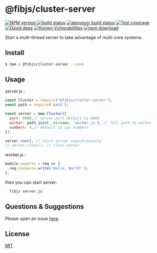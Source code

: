# @fibjs/cluster-server

[![NPM version][npm-image]][npm-url]
[![build status][travis-image]][travis-url]
[![appveyor build status][appveyor-image]][appveyor-url]
[![Test coverage][codecov-image]][codecov-url]
[![David deps][david-image]][david-url]
[![Known Vulnerabilities][snyk-image]][snyk-url]
[![npm download][download-image]][download-url]

[npm-image]: https://img.shields.io/npm/v/@fibjs/cluster-server.svg?style=flat-square
[npm-url]: https://npmjs.org/package/@fibjs/cluster-server
[travis-image]: https://img.shields.io/travis/fibjs-modules/cluster-server.svg?style=flat-square
[travis-url]: https://travis-ci.org/fibjs-modules/cluster-server
[appveyor-image]: https://ci.appveyor.com/api/projects/status/50xpe6gjlnlqnaxj/branch/master?svg=true
[appveyor-url]: https://ci.appveyor.com/project/ngot/cluster-server
[codecov-image]: https://img.shields.io/codecov/c/github/fibjs-modules/cluster-server.svg?style=flat-square
[codecov-url]: https://codecov.io/github/fibjs-modules/cluster-server?branch=master
[david-image]: https://img.shields.io/david/fibjs-modules/cluster-server.svg?style=flat-square
[david-url]: https://david-dm.org/fibjs-modules/cluster-server
[snyk-image]: https://snyk.io/test/npm/@fibjs/cluster-server/badge.svg?style=flat-square
[snyk-url]: https://snyk.io/test/npm/@fibjs/cluster-server
[download-image]: https://img.shields.io/npm/dm/@fibjs/cluster-server.svg?style=flat-square
[download-url]: https://npmjs.org/package/@fibjs/cluster-server

Start a multi-thread server to take advantage of multi-core systems.

## Install

```bash
$ npm i @fibjs/cluster-server --save
```

## Usage

server.js :

```js
const Cluster = require('@fibjs/cluster-server');
const path = require('path');

const server = new Cluster({
  port: 8000,// server port,default to 8000
  worker: path.join(__dirname, 'worker.js'), // full path to worker 
  numbers: 4,// default to cpu numbers
});

server.run(); // start server asynchronously
// server.close(); // close server
```

worker.js :

```js
module.exports = req => {
  req.response.write('Hello, World!');
};
```

then you can start server:

```bash
  fibjs server.js
```

## Questions & Suggestions

Please open an issue [here](https://github.com/fibjs-modules/cluster-server/issues).

## License

[MIT](LICENSE)